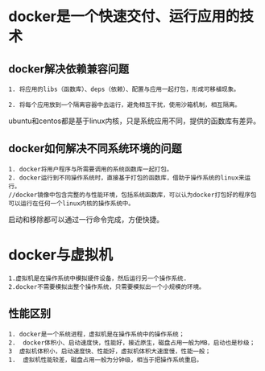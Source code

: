 # docker是一个快速交付、运行应用的技术


## docker解决依赖兼容问题

```
1. 将应用的libs（函数库）、deps（依赖）、配置与应用一起打包，形成可移植现象。

2. 将每个应用放到一个隔离容器中去运行，避免相互干扰，使用沙箱机制，相互隔离。
```

ubuntu和centos都是基于linux内核，只是系统应用不同，提供的函数库有差异。

## docker如何解决不同系统环境的问题

```
1. docker将用户程序与所需要调用的系统函数库一起打包。
2. docker运行到不同操作系统时，直接基于打包的函数库，借助于操作系统的linux来运行。
//docker镜像中包含完整的与性能环境，包括系统函数库，可以认为docker打包好的程序包可以运行在任何一个linux内核的操作系统中。
```
启动和移除都可以通过一行命令完成，方便快捷。


# docker与虚拟机

```
1.虚拟机是在操作系统中模拟硬件设备，然后运行另一个操作系统.
2.docker不需要模拟出整个操作系统，只需要模拟出一个小规模的环境。
```
## 性能区别

```
1. docker是一个系统进程，虚拟机是在操作系统中的操作系统；
2.  docker体积小、启动速度快，性能好，接近原生，磁盘占用一般为MB，启动也是秒级；
3  虚拟机体积小，启动速度快、性能好，虚拟机体积大速度慢，性能一般；
1.  虚拟机性能较差，磁盘占用一般为分钟级，相当于把操作系统重启。
```
